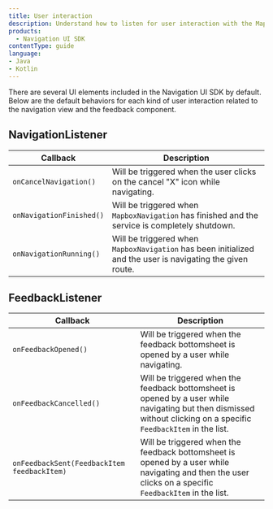```yaml
---
title: User interaction
description: Understand how to listen for user interaction with the Mapbox Navigation UI SDK for Android.
products:
  - Navigation UI SDK
contentType: guide
language:
- Java
- Kotlin
---
```


There are several UI elements included in the Navigation UI SDK by default. Below are the default behaviors for each kind of user interaction related to the navigation view and the feedback component.

## NavigationListener

| Callback | Description |
|---|---|
| `onCancelNavigation()` | Will be triggered when the user clicks on the cancel "X" icon while navigating. |
| `onNavigationFinished()` | Will be triggered when `MapboxNavigation` has finished and the service is completely shutdown. |
| `onNavigationRunning()` | Will be triggered when `MapboxNavigation` has been initialized and the user is navigating the given route. |

## FeedbackListener

| Callback | Description |
|---|---|
| `onFeedbackOpened()` | Will be triggered when the feedback bottomsheet is opened by a user while navigating. |
| `onFeedbackCancelled()` | Will be triggered when the feedback bottomsheet is opened by a user while navigating but then dismissed without clicking on a specific `FeedbackItem` in the list. |
| `onFeedbackSent(FeedbackItem feedbackItem)` | Will be triggered when the feedback bottomsheet is opened by a user while navigating and then the user clicks on a specific `FeedbackItem` in the list. |
